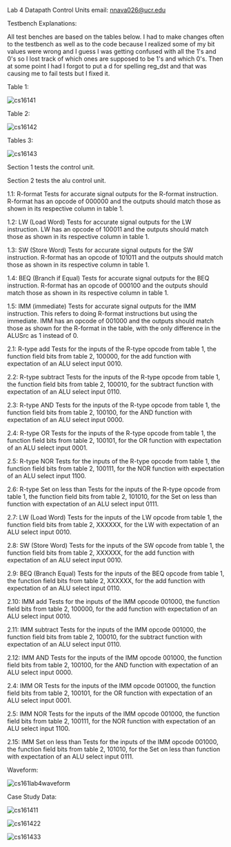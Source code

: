 Lab 4 Datapath Control Units
email: nnava026@ucr.edu

Testbench Explanations:

All test benches are based on the tables below. I had to make changes often to the testbench as well as to the code because I realized some of my bit values were wrong and I guess I was getting confused with all the 1's and 0's so I lost track of which ones are supposed to be 1's and which 0's. Then at some point I had I forgot to put a d for spelling reg_dst and that was causing me to fail tests but I fixed it.

Table 1:

![cs16141](cs16141.PNG)

Table 2:

![cs16142](cs16142.PNG)

Tables 3:

![cs16143](cs16143.PNG)

Section 1 tests the control unit.

Section 2 tests the alu control unit.

1.1: R-format
    Tests for accurate signal outputs for the R-format instruction. R-format has an opcode of 000000 and the outputs should match those as shown in its respective column in table 1.

1.2: LW (Load Word)
    Tests for accurate signal outputs for the LW instruction. LW has an opcode of 100011 and the outputs should match those as shown in its respective column in table 1.

1.3: SW (Store Word)
    Tests for accurate signal outputs for the SW instruction. R-format has an opcode of 101011 and the outputs should match those as shown in its respective column in table 1.

1.4: BEQ (Branch if Equal)
    Tests for accurate signal outputs for the BEQ instruction. R-format has an opcode of 000100 and the outputs should match those as shown in its respective column in table 1.

1.5: IMM (immediate)
    Tests for accurate signal outputs for the IMM instruction. This refers to doing R-format instructions but using the immediate. IMM has an opcode of 001000 and the outputs should match those as shown for the R-format in the table, with the only difference in the ALUSrc as 1 instead of 0.

2.1: R-type add
    Tests for the inputs of the R-type opcode from table 1, the function field bits from table 2, 100000, for the add function with expectation of an ALU select input 0010.

2.2: R-type subtract
    Tests for the inputs of the R-type opcode from table 1, the function field bits from table 2, 100010, for the subtract function with expectation of an ALU select input 0110.

2.3: R-type AND
    Tests for the inputs of the R-type opcode from table 1, the function field bits from table 2, 100100, for the AND function with expectation of an ALU select input 0000.

2.4: R-type OR
    Tests for the inputs of the R-type opcode from table 1, the function field bits from table 2, 100101, for the OR function with expectation of an ALU select input 0001.

2.5: R-type NOR
    Tests for the inputs of the R-type opcode from table 1, the function field bits from table 2, 100111, for the NOR function with expectation of an ALU select input 1100.

2.6: R-type Set on less than
    Tests for the inputs of the R-type opcode from table 1, the function field bits from table 2, 101010, for the Set on less than function with expectation of an ALU select input 0111.

2.7: LW (Load Word)
    Tests for the inputs of the LW opcode from table 1, the function field bits from table 2, XXXXXX, for the LW with expectation of an ALU select input 0010.

2.8: SW (Store Word)
    Tests for the inputs of the SW opcode from table 1, the function field bits from table 2, XXXXXX, for the add function with expectation of an ALU select input 0010.

2.9: BEQ (Branch Equal)
    Tests for the inputs of the BEQ opcode from table 1, the function field bits from table 2, XXXXXX, for the add function with expectation of an ALU select input 0110.

2.10: IMM add
    Tests for the inputs of the IMM opcode 001000, the function field bits from table 2, 100000, for the add function with expectation of an ALU select input 0010.

2.11: IMM subtract
    Tests for the inputs of the IMM opcode 001000, the function field bits from table 2, 100010, for the subtract function with expectation of an ALU select input 0110.

2.12: IMM AND
    Tests for the inputs of the IMM opcode 001000, the function field bits from table 2, 100100, for the AND function with expectation of an ALU select input 0000.

2.4: IMM OR
    Tests for the inputs of the IMM opcode 001000, the function field bits from table 2, 100101, for the OR function with expectation of an ALU select input 0001.

2.5: IMM NOR
    Tests for the inputs of the IMM opcode 001000, the function field bits from table 2, 100111, for the NOR function with expectation of an ALU select input 1100.

2.15: IMM Set on less than
    Tests for the inputs of the IMM opcode 001000, the function field bits from table 2, 101010, for the Set on less than function with expectation of an ALU select input 0111.


Waveform:

![cs161lab4waveform](cs161lab4waveform.PNG)



Case Study Data:

![cs161411](cs161411.PNG)

![cs161422](cs161422.PNG)

![cs161433](cs161433.PNG)


